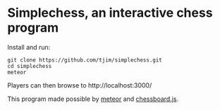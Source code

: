 # Simplechess, an interactive chess program

Install and run:

    git clone https://github.com/tjim/simplechess.git
    cd simplechess
    meteor

Players can then browse to http://localhost:3000/

This program made possible by [meteor](http://meteor.com/) and
[chessboard.js](http://chessboardjs.com/).
